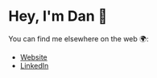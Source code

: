 # Hey, I'm Dan 👋

You can find me elsewhere on the web 🌍:

- [Website](https://mckenz.io)
- [LinkedIn](https://www.linkedin.com/in/mckenziedan/)
